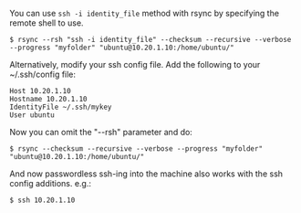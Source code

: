 You can use `ssh -i identity_file` method with rsync by specifying the
remote shell to use.
```
$ rsync --rsh "ssh -i identity_file" --checksum --recursive --verbose --progress "myfolder" "ubuntu@10.20.1.10:/home/ubuntu/"
```
Alternatively, modify your ssh config file. Add the following to your ~/.ssh/config file:
```
Host 10.20.1.10
Hostname 10.20.1.10
IdentityFile ~/.ssh/mykey
User ubuntu
```
Now you can omit the "--rsh" parameter and do:
```
$ rsync --checksum --recursive --verbose --progress "myfolder" "ubuntu@10.20.1.10:/home/ubuntu/"
```
And now passwordless ssh-ing into the machine also works with the ssh config additions. e.g.:
```
$ ssh 10.20.1.10
```